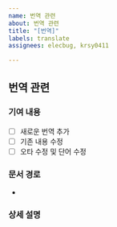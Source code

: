 ```yaml
---
name: 번역 관련
about: 번역 관련
title: "[번역]"
labels: translate
assignees: elecbug, krsy0411

---
```


## 번역 관련

### 기여 내용

- [ ] 새로운 번역 추가
- [ ] 기존 내용 수정
- [ ] 오타 수정 및 단어 수정

### 문서 경로

- 

### 상세 설명
